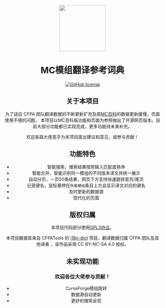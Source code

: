 <div align="center"><img height="150" src="public/favicon.ico"/>

# MC模组翻译参考词典

[![GitHub license](https://img.shields.io/github/license/Wulian233/mcmod-translation-dict?style=flat-square)](LICENSE)

## 关于本项目

为了适应 CFPA 团队翻译数据的不断更新扩充及原[MC百科](https://dict.mcmod.cn/)的数据更新缓慢，页面使用不便的问题，
本项目以MC百科版功能和页面为参照做出了开源网页版本。目前大部分功能都已实现完成，更多功能待未来补充。

欢迎各路大佬高手为本项目提出建议和意见，或参与贡献！

## 功能特色

- 智能搜索，搜索结果按照输入匹配度排序
- 智能合并，智能识别同一模组的不同版本译文并统一展示
- 自动分页，一页50条结果，网页下方支持快速跳转首页/尾页
- 记录键名，鼠标悬停在`所属模组`条目上方会显示译文对应的键名
- 及时更新的数据源
- 现代化的页面

## 版权归属

本项目代码部分使用[GPL3协议](LICENSE.md)。

本项目数据库来自 CFPATools 的 [i18n-dict](https://github.com/CFPATools/i18n-dict) 项目，翻译数据归属 CFPA 团队及其他译者 ，该作品采用 CC BY-NC-SA 4.0 授权。

## 未实现功能

### 欢迎各位大佬参与贡献！

- CurseForge模组跳转
- 数据源自动更新
- 更好的搜索呈现
